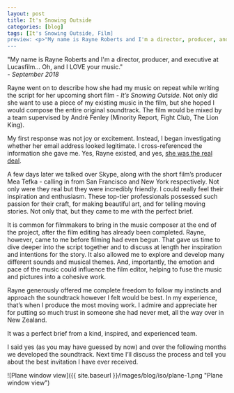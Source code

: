 ```yaml
---
layout: post
title: It's Snowing Outside
categories: [blog]
tags: [It's Snowing Outside, Film]
preview: <p>"My name is Rayne Roberts and I'm a director, producer, and executive at Lucasfilm... Oh, and I LOVE your music."</p>
---
```


"My name is Rayne Roberts and I'm a director, producer, and executive at Lucasfilm... Oh, and I LOVE your music."  
_- September 2018_

Rayne went on to describe how she had my music on repeat while writing the script for her upcoming short film - _It’s Snowing Outside_. Not only did she want to use a piece of my existing music in the film, but she hoped I would compose the entire original soundtrack. The film would be mixed by a team supervised by André Fenley (Minority Report, Fight Club, The Lion King).

My first response was not joy or excitement. Instead, I began investigating whether her email address looked legitimate. I cross-referenced the information she gave me. Yes, Rayne existed, and yes, [she was the real deal](https://www.lucasfilm.com/news/spotlight-rayne-roberts/).

A few days later we talked over Skype, along with the short film’s producer Mea Tefka - calling in from San Francisco and New York respectively. Not only were they real but they were incredibly friendly. I could really feel their inspiration and enthusiasm. These top-tier professionals possessed such passion for their craft, for making beautiful art, and for telling moving stories. Not only that, but they came to me with the perfect brief.

It is common for filmmakers to bring in the music composer at the end of the project, after the film editing has already been completed. Rayne, however, came to me before filming had even begun. That gave us time to dive deeper into the script together and to discuss at length her inspiration and intentions for the story. It also allowed me to explore and develop many different sounds and musical themes. And, importantly, the emotion and pace of the music could influence the film editor, helping to fuse the music and pictures into a cohesive work.

Rayne generously offered me complete freedom to follow my instincts and approach the soundtrack however I felt would be best. In my experience, that’s when I produce the most moving work. I admire and appreciate her for putting so much trust in someone she had never met, all the way over in New Zealand.

It was a perfect brief from a kind, inspired, and experienced team.

I said yes (as you may have guessed by now) and over the following months we developed the soundtrack. Next time I’ll discuss the process and tell you about the best invitation I have ever received.

![Plane window view]({{ site.baseurl }}/images/blog/iso/plane-1.png "Plane window view")